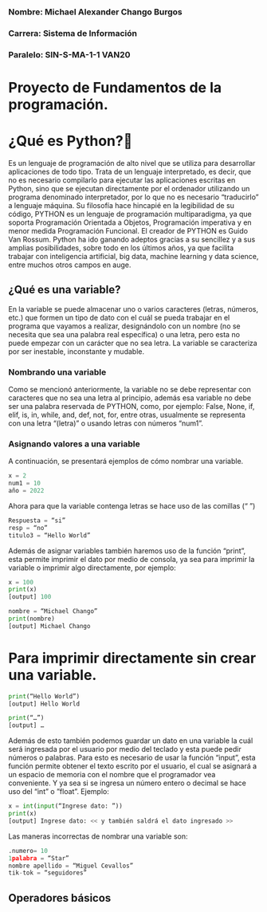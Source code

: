 ### Nombre: Michael Alexander Chango Burgos
### Carrera: Sistema de Información
### Paralelo: SIN-S-MA-1-1 VAN20

# Proyecto de Fundamentos de la programación.

# ¿Qué es Python?🐍 
Es un lenguaje de programación de alto nivel que se utiliza para desarrollar aplicaciones de todo tipo. Trata de un lenguaje interpretado, es decir, que no es necesario compilarlo para ejecutar las aplicaciones escritas en Python, sino que se ejecutan directamente por el ordenador utilizando un programa denominado interpretador, por lo que no es necesario “traducirlo” a lenguaje máquina. 
Su filosofía hace hincapié en la legibilidad de su código, PYTHON es un lenguaje de programación multiparadigma, ya que soporta Programación Orientada a Objetos, Programación imperativa y en menor medida Programación Funcional. El creador de PYTHON es Guido Van Rossum.
Python ha ido ganando adeptos gracias a su sencillez y a sus amplias posibilidades, sobre todo en los últimos años, ya que facilita trabajar con inteligencia artificial, big data, machine learning y data science, entre muchos otros campos en auge.

## ¿Qué es una variable?
En la variable se puede almacenar uno o varios caracteres (letras, números, etc.) que formen un tipo de dato con el cuál se pueda trabajar en el programa que vayamos a realizar, designándolo con un nombre (no se necesita que sea una palabra real específica) o una letra, pero esta no puede empezar con un carácter que no sea letra.
La variable se caracteriza por ser inestable, inconstante y mudable.

### Nombrando una variable
Como se mencionó anteriormente, la variable no se debe representar con caracteres que no sea una letra al principio, además esa variable no debe ser una palabra reservada de PYTHON, como, por ejemplo: False, None, if, elif, is, in, while, and, def, not, for, entre otras, usualmente se representa con una letra “(letra)” o usando letras con números “num1”.

### Asignando valores a una variable
A continuación, se presentará ejemplos de cómo nombrar una variable.
```Python
x = 2
num1 = 10
año = 2022
```
Ahora para que la variable contenga letras se hace uso de las comillas (“ ”)
```Python
Respuesta = “si”
resp = “no”
titulo3 = “Hello World”
```
Además de asignar variables también haremos uso de la función “print”, esta permite imprimir el dato por medio de consola, ya sea para imprimir la variable o imprimir algo directamente, por ejemplo:
```Python
x = 100
print(x)
[output] 100

nombre = “Michael Chango”
print(nombre)
[output] Michael Chango
```
# Para imprimir directamente sin crear una variable.
```Python
print(“Hello World”)
[output] Hello World

print(“…”)
[output] …
```
Además de esto también podemos guardar un dato en una variable la cuál será ingresada por el usuario por medio del teclado y esta puede pedir números o palabras. Para esto es necesario de usar la función “input”, esta función permite obtener el texto escrito por el usuario, el cual se asignará a un espacio de memoria con el nombre que el programador vea conveniente. Y ya sea si se ingresa un número entero o decimal se hace uso del “int” o ”float”.
Ejemplo:
```Python
x = int(input(“Ingrese dato: ”))
print(x)
[output] Ingrese dato: << y también saldrá el dato ingresado >>
```
Las maneras incorrectas de nombrar una variable son:
```Python
.numero= 10
1palabra = “Star”
nombre apellido = “Miguel Cevallos”
tik-tok = “seguidores”
```

## Operadores básicos
